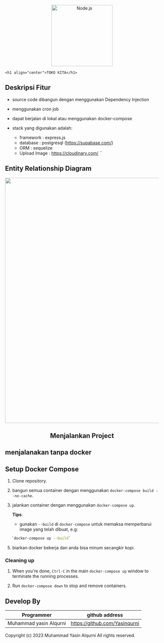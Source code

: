 <p align="center">
  <a href="https://https://github.com/Debugging-demon/Bingle-Shop" target="blank"><img src="https://res.cloudinary.com/deb05crrf/image/upload/v1683719945/express_vre91p.webp" width="200" alt="Node.js" /></a>
</p>

`<h1 align="center">TOKO KITA</h1>`

## Deskripsi Fitur
-   source code dibangun dengan menggunakan Dependency Injection
-   menggunakan cron job
-   dapat berjalan di lokal atau menggunakan docker-compose

-   stack yang digunakan adalah:
    -   framework     : express.js
    -   database      : postgresql (https://supabase.com/)
    -   ORM           : sequelize 
    -   Upload Image  : https://cloudinary.com/
``
## Entity Relationship Diagram

<p align="center">
  <a href="https://github.com/Yasinqurni" target="blank"><img src="https://res.cloudinary.com/deb05crrf/image/upload/v1685283998/bingleshop_paw3f3.jpg" width="800" /></a>
</p>



<h2 align="center">Menjalankan Project</h2>

## menjalanakan tanpa docker
## Setup Docker Compose

1. Clone repository.

2. bangun semua container dengan menggunakan `docker-compose build --no-cache`.

4. jalankan container dengan menggunakan `docker-compose up`.

   **Tips**:

   - gunakan `--build` di `docker-compose` untuk memaksa memperbarui image yang telah dibuat, e.g:
```bash
   `docker-compose up --build`
```

5. biarkan docker bekerja dan anda bisa minum secangkir kopi.

### Cleaning up

1. When you're done, `Ctrl-C` in the main `docker-compose up` window to terminate the running processes.

1. Run `docker-compose down` to stop and remove containers.
## Develop By

| Programmer | github address |
| ---------- | -------------- |
| Muhammad yasin Alqurni | https://github.com/Yasinqurni |

Copyright (c) 2023 Muhammad Yasin Alqurni
All rights reserved.